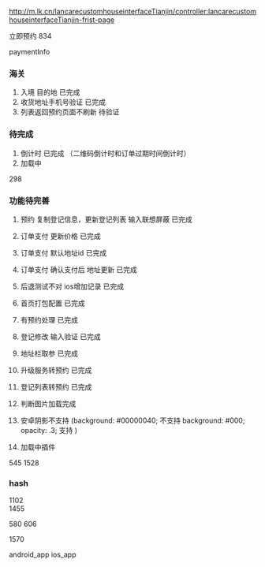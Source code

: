 http://m.lk.cn/lancarecustomhouseinterfaceTianjin/controller:lancarecustomhouseinterfaceTianjin-frist-page

立即预约
834


paymentInfo


### 海关
1. 入境 目的地  已完成
2. 收货地址手机号验证    已完成
3. 列表返回预约页面不刷新  待验证

### 待完成
1. 倒计时  已完成 （二维码倒计时和订单过期时间倒计时）
2. 加载中  


298

### 功能待完善
1. 预约 复制登记信息，更新登记列表    输入联想屏蔽  已完成
2. 订单支付  更新价格               已完成
3. 订单支付  默认地址id         已完成   
4. 订单支付  确认支付后 地址更新   已完成

5. 后退测试不对  ios增加记录      已完成
6. 首页打包配置                   已完成
7. 有预约处理                    已完成

1. 登记修改 输入验证  已完成
2. 地址栏取参  已完成
3. 升级服务转预约 已完成
4. 登记列表转预约 已完成

1. 判断图片加载完成
2. 安卓阴影不支持  (background: #00000040; 不支持 background: #000; opacity: .3; 支持 )
3. 加载中插件


545
1528
### hash
1102  
1455

580
606

1570

android_app
ios_app



